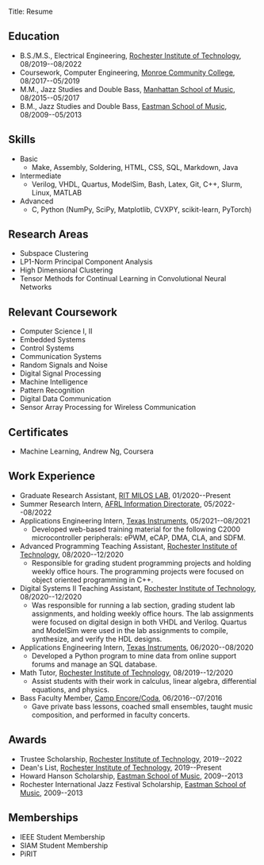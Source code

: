 Title: Resume

## Education

* B.S./M.S., Electrical Engineering, [Rochester Institute of Technology](https://www.rit.edu/), 08/2019--08/2022
* Coursework, Computer Engineering, [Monroe Community College](https://www.monroecc.edu/), 08/2017--05/2019
* M.M., Jazz Studies and Double Bass, [Manhattan School of Music](https://www.msmnyc.edu/), 08/2015--05/2017
* B.M., Jazz Studies and Double Bass, [Eastman School of Music](https://www.esm.rochester.edu/), 08/2009--05/2013

## Skills

* Basic
    * Make, Assembly, Soldering, HTML, CSS, SQL, Markdown, Java
* Intermediate
    * Verilog, VHDL, Quartus, ModelSim, Bash, Latex, Git, C++, Slurm, Linux, MATLAB
* Advanced
    * C, Python (NumPy, SciPy, Matplotlib, CVXPY, scikit-learn, PyTorch)

## Research Areas

* Subspace Clustering
* LP1-Norm Principal Component Analysis
* High Dimensional Clustering
* Tensor Methods for Continual Learning in Convolutional Neural Networks

## Relevant Coursework

* Computer Science I, II
* Embedded Systems
* Control Systems
* Communication Systems
* Random Signals and Noise
* Digital Signal Processing
* Machine Intelligence
* Pattern Recognition
* Digital Data Communication
* Sensor Array Processing for Wireless Communication

## Certificates

* Machine Learning, Andrew Ng, Coursera

## Work Experience

* Graduate Research Assistant, [RIT MILOS LAB](https://sites.google.com/view/miloslab/), 01/2020--Present
* Summer Research Intern, [AFRL Information Directorate](https://www.afrl.af.mil/RI/), 05/2022--08/2022
* Applications Engineering Intern, [Texas Instruments](https://www.ti.com/), 05/2021--08/2021
    * Developed web-based training material for the following C2000 microcontroller peripherals: ePWM, eCAP, DMA, CLA, and SDFM.
* Advanced Programming Teaching Assistant, [Rochester Institute of Technology](https://www.rit.edu/), 08/2020--12/2020
    * Responsible for grading student programming projects and holding weekly office hours. The programming projects were focused on object oriented programming in C++.
* Digital Systems II Teaching Assistant, [Rochester Institute of Technology](https://www.rit.edu/), 08/2020--12/2020
    * Was responsible for running a lab section, grading student lab assignments, and holding weekly office hours. The lab assignments were focused on digital design in both VHDL and Verilog. Quartus and ModelSim were used in the lab assignments to compile, synthesize, and verify the HDL designs.
* Applications Engineering Intern, [Texas Instruments](https://www.ti.com/), 06/2020--08/2020
    * Developed a Python program to mine data from online support forums and manage an SQL database.
* Math Tutor, [Rochester Institute of Technology](https://www.rit.edu/), 08/2019--12/2020
    * Assist students with their work in calculus, linear algebra, differential equations, and physics.
* Bass Faculty Member, [Camp Encore/Coda](https://www.encore-coda.com/), 06/2016--07/2016
    * Gave private bass lessons, coached small ensembles, taught music composition, and performed in faculty concerts.

## Awards

* Trustee Scholarship, [Rochester Institute of Technology](https://www.rit.edu/), 2019--2022
* Dean's List, [Rochester Institute of Technology](https://www.rit.edu/), 2019--Present
* Howard Hanson Scholarship, [Eastman School of Music](https://www.esm.rochester.edu/), 2009--2013
* Rochester International Jazz Festival Scholarship, [Eastman School of Music](https://www.esm.rochester.edu/), 2009--2013

## Memberships

* IEEE Student Membership
* SIAM Student Membership
* PiRIT
